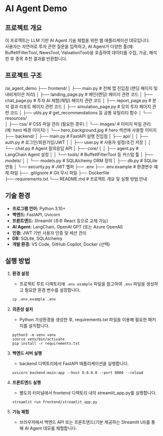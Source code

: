 # AI Agent Demo

## 프로젝트 개요

이 프로젝트는 LLM 기반 AI Agent 기술 체험을 위한 웹 애플리케이션 데모입니다.  
사용자는 자연어로 투자 관련 질문을 입력하고, AI Agent가 다양한 툴(예: BuffettFilterTool, NewsTool, ValuationTool)을 호출하여 데이터를 수집, 가공, 해석한 후 종목 추천 결과를 반환합니다.

## 프로젝트 구조

/ai_agent_demo
├── frontend/
│   ├── main.py                # 전체 앱 진입점 (랜딩 페이지 및 내비게이션 처리)
│   ├── landing_page.py        # 메인(랜딩) 페이지 관련 코드
│   ├── chat_page.py           # 투자 AI 체험(채팅) 페이지 관련 코드
│   ├── report_page.py         # 분석 결과 리포트 페이지 관련 코드
│   ├── simulation_page.py     # 모의 투자 페이지 관련 코드
│   ├── utils.py               # get_recommendations 등 공통 유틸리티 함수
│   └── resources/  
│       ├── css/               # CSS 파일 관리 (필요한 경우)
│       └── images/            # 이미지 파일 관리 (예: hero 배경 이미지)
│           └── hero_background.jpg  # hero 섹션에 사용할 이미지
├── backend/
│ ├── main.py # FastAPI 실행 진입점
│ ├── api/
│ │ ├── auth.py # 로그인/회원가입/JWT
│ │ ├── user.py # 사용자 설정/조건 저장
│ │ └── chat.py # Agent 질의응답 API
│ ├── core/
│ │ ├── agent.py # LangChain Agent 설정
│ │ └── tools/ # BuffettFilterTool 등 커스텀 툴
│ ├── models/
│ │ └── models.py # SQLAlchemy ORM 정의
│ ├── db.py # SQLite 연동
│ └── security.py # JWT 헬퍼
├── .env
├── .env.example # 환경변수 예제 파일
├── .gitignore # Git 무시 파일
├── Dockerfile  
├── requirements.txt
└── README.md # 프로젝트 개요 및 실행 방법 안내

## 기술 환경

- **프로그램 언어:** Python 3.10+
- **백엔드:** FastAPI, Uvicorn
- **프론트엔드:** Streamlit (추후 React 등으로 교체 가능)
- **AI Agent:** LangChain, OpenAI GPT (또는 Azure OpenAI)
- **인증:** JWT 기반 사용자 인증 및 세션 관리
- **DB:** SQLite, SQLAlchemy
- **개발 환경:** VS Code, GitHub Copilot, Docker (선택)

## 실행 방법

1. **환경 설정**  
   - 프로젝트 루트 디렉토리에 `.env.example` 파일을 참고하여 `.env` 파일을 생성하고 필요한 환경 변수를 설정합니다.

   ```bash
   cp .env.example .env
   ```
2. **의존성 설치**
   - Python 가상환경을 생성한 후, requirements.txt 파일을 이용해 필요한 패키지를 설치합니다.

   ```
   python3 -m venv venv
   source venv/bin/activate
   pip install -r requirements.txt
   ```
3. **백엔드 서버 실행**
   - backend 디렉토리에서 FastAPI 애플리케이션을 실행합니다.

   ```
   uvicorn backend.main:app --host 0.0.0.0 --port 8000 --reload
   ```
4. **프론트엔드 실행**
   - 별도의 터미널에서 frontend 디렉토리 내의 streamlit_app.py를 실행합니다.

   ```
   streamlit run frontend/streamlit_app.py
   ```
5. **기능 체험**
   - 브라우저에서 백엔드 API 또는 프론트엔드(기본 제공하는 Streamlit UI)를 통해 AI Agent 데모를 체험합니다.